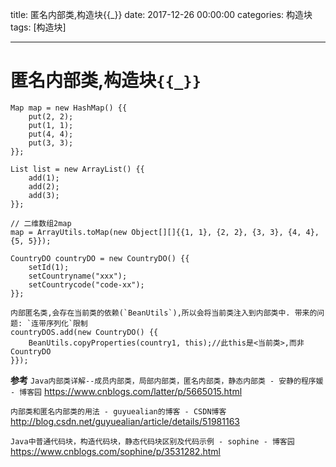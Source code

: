 title: 匿名内部类,构造块{{_}}
date: 2017-12-26 00:00:00
categories: 构造块
tags: [构造块]

---
# 匿名内部类,构造块`{{_}}`
```
Map map = new HashMap() {{
    put(2, 2);
    put(1, 1);
    put(4, 4);
    put(3, 3);
}};
```
```
List list = new ArrayList() {{
    add(1);
    add(2);
    add(3);
}};
```
```
// 二维数组2map
map = ArrayUtils.toMap(new Object[][]{{1, 1}, {2, 2}, {3, 3}, {4, 4}, {5, 5}});
```
```
CountryDO countryDO = new CountryDO() {{
    setId(1);
    setCountryname("xxx");
    setCountrycode("code-xx");
}};
```
```
内部匿名类,会存在当前类的依赖(`BeanUtils`),所以会将当前类注入到内部类中. 带来的问题: `连带序列化`限制
countryDOS.add(new CountryDO() {{
    BeanUtils.copyProperties(country1, this);//此this是<当前类>,而非CountryDO
}});
```

**参考**
`Java内部类详解--成员内部类，局部内部类，匿名内部类，静态内部类 - 安静的程序媛 - 博客园`
https://www.cnblogs.com/latter/p/5665015.html

`内部类和匿名内部类的用法 - guyuealian的博客 - CSDN博客`
http://blog.csdn.net/guyuealian/article/details/51981163

`Java中普通代码块，构造代码块，静态代码块区别及代码示例 - sophine - 博客园`
https://www.cnblogs.com/sophine/p/3531282.html

